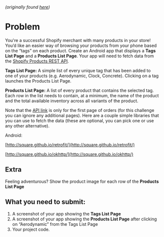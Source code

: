 _(originally found [here](https://docs.google.com/document/d/1jxo50o80I1UeowrRtz-SG_ujpET4nvSVW4bDDjJ2V34))_

# Problem


You're a successful Shopify merchant with many products in your store! You’d like an easier way of
 browsing your products from your phone based on the “tags” on each product. Create an Android app
 that displays a **Tags List Page** and a **Products List Page**. Your app will need to fetch data
 from the [Shopify Products REST API](https://shopicruit.myshopify.com/admin/products.json?page=1&access_token=c32313df0d0ef512ca64d5b336a0d7c6).


**Tags List Page:** A simple list of every unique tag that has been added to one of your products
 (e.g. Aerodynamic, Clock, Concrete). Clicking on a tag launches the Products List Page.


**Products List Page:** A list of every product that contains the selected tag. Each row in the list
 needs to contain, at a minimum, the name of the product and the total available inventory across
 all variants of the product.


Note that the [API link](https://shopicruit.myshopify.com/admin/products.json?page=1&access_token=c32313df0d0ef512ca64d5b336a0d7c6)
 is only for the first page of orders (for this challenge you can ignore any
 additional pages). Here are a couple simple libraries that you can use to fetch the data (these are
 optional, you can pick one or use any other alternative).


Android:

[http://square.github.io/retrofit/](http://square.github.io/retrofit/)

[http://square.github.io/okhttp/](http://square.github.io/okhttp/)


## Extra
Feeling adventurous? Show the product image for each row of the **Products List Page**




## What you need to submit:
1. A screenshot of your app showing the **Tags List Page**
2. A screenshot of your app showing the **Products List Page** after clicking on “Aerodynamic” from the
 Tags List Page
3. Your project code.
